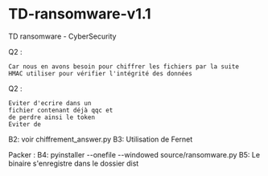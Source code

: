 # TD-ransomware-v1.1
 TD ransomware - CyberSecurity

Q2 : 

    Car nous en avons besoin pour chiffrer les fichiers par la suite
    HMAC utiliser pour vérifier l'intégrité des données

Q2 :

    Eviter d'ecrire dans un 
    fichier contenant déjà qqc et 
    de perdre ainsi le token
    Eviter de 


B2: voir chiffrement_answer.py
B3: Utilisation de Fernet

Packer :
B4: pyinstaller --onefile --windowed source/ransomware.py
B5: Le binaire s'enregistre dans le dossier dist
